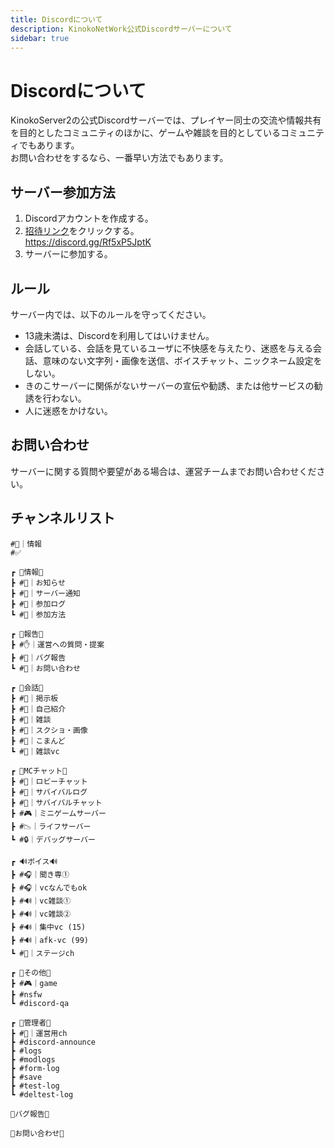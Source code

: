 ```yaml
---
title: Discordについて
description: KinokoNetWork公式Discordサーバーについて
sidebar: true
---
```

# Discordについて
KinokoServer2の公式Discordサーバーでは、プレイヤー同士の交流や情報共有を目的としたコミュニティのほかに、ゲームや雑談を目的としているコミュニティでもあります。<br>
お問い合わせをするなら、一番早い方法でもあります。

## サーバー参加方法
1. Discordアカウントを作成する。
2. [招待リンク](https://discord.gg/Rf5xP5JptK)をクリックする。<br>
https://discord.gg/Rf5xP5JptK
3. サーバーに参加する。

## ルール
サーバー内では、以下のルールを守ってください。

- 13歳未満は、Discordを利用してはいけません。
- 会話している、会話を見ているユーザに不快感を与えたり、迷惑を与える会話、意味のない文字列・画像を送信、ボイスチャット、ニックネーム設定をしない。
- きのこサーバーに関係がないサーバーの宣伝や勧誘、または他サービスの勧誘を行わない。
- 人に迷惑をかけない。

## お問い合わせ
サーバーに関する質問や要望がある場合は、運営チームまでお問い合わせください。

## チャンネルリスト
```
#🔰｜情報
#✅

┏ 📮情報📮
┣ #📢｜お知らせ
┣ #📣｜サーバー通知
┣ #🚪｜参加ログ
┗ #🔨｜参加方法

┏ 🚙報告🚙
┣ #✋｜運営への質問・提案
┣ #🐛｜バグ報告
┗ #📮｜お問い合わせ

┏ 💭会話💭
┣ #📌｜掲示板
┣ #👤｜自己紹介
┣ #💭｜雑談
┣ #📸｜スクショ・画像
┣ #🤖｜こまんど
┗ #💭｜雑談vc

┏ 💭MCチャット💭
┣ #💭｜ロビーチャット
┣ #📝｜サバイバルログ
┣ #💭｜サバイバルチャット
┣ #🎮｜ミニゲームサーバー
┣ #📉｜ライフサーバー
┗ #🔒｜デバッグサーバー

┏ 🔊ボイス🔊
┣ #🎧｜聞き専①
┣ #🎧｜vcなんでもok
┣ #🔊｜vc雑談①
┣ #🔊｜vc雑談②
┣ #🔊｜集中vc (15)
┣ #🔊｜afk-vc (99)
┗ #📣｜ステージch

┏ 🔋その他🔋
┣ #🎮｜game
┣ #nsfw
┗ #discord-qa

┏ 👑管理者👑
┣ #🤖｜運営用ch
┣ #discord-announce
┣ #logs
┣ #modlogs
┣ #form-log
┣ #save
┣ #test-log
┗ #deltest-log

🐛バグ報告🐛

📮お問い合わせ📮
```

